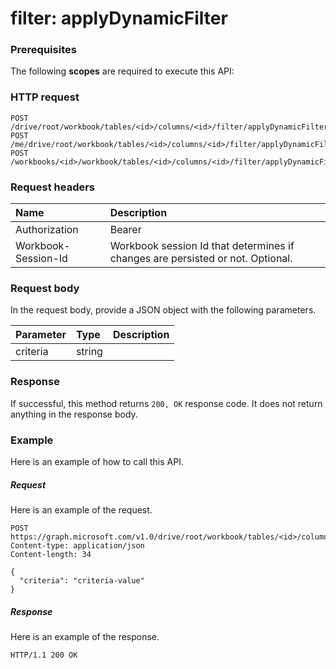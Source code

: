 # filter: applyDynamicFilter


### Prerequisites
The following **scopes** are required to execute this API: 
### HTTP request
<!-- { "blockType": "ignored" } -->
```http
POST /drive/root/workbook/tables/<id>/columns/<id>/filter/applyDynamicFilter
POST /me/drive/root/workbook/tables/<id>/columns/<id>/filter/applyDynamicFilter
POST /workbooks/<id>/workbook/tables/<id>/columns/<id>/filter/applyDynamicFilter

```
### Request headers
| Name       | Description|
|:---------------|:----------|
| Authorization  | Bearer <code>|
| Workbook-Session-Id  | Workbook session Id that determines if changes are persisted or not. Optional.|

### Request body
In the request body, provide a JSON object with the following parameters.

| Parameter	   | Type	|Description|
|:---------------|:--------|:----------|
|criteria|string||

### Response
If successful, this method returns `200, OK` response code. It does not return anything in the response body.

### Example
Here is an example of how to call this API.
##### Request
Here is an example of the request.
<!-- {
  "blockType": "request",
  "name": "filter_applydynamicfilter"
}-->
```http
POST https://graph.microsoft.com/v1.0/drive/root/workbook/tables/<id>/columns/<id>/filter/applyDynamicFilter
Content-type: application/json
Content-length: 34

{
  "criteria": "criteria-value"
}
```

##### Response
Here is an example of the response. 
<!-- {
  "blockType": "response",
  "truncated": true,
  "@odata.type": "microsoft.graph.None"
} -->
```http
HTTP/1.1 200 OK
```

<!-- uuid: 8fcb5dbc-d5aa-4681-8e31-b001d5168d79
2015-10-25 14:57:30 UTC -->
<!-- {
  "type": "#page.annotation",
  "description": "filter: applyDynamicFilter",
  "keywords": "",
  "section": "documentation",
  "tocPath": ""
}-->